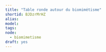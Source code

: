 ```yaml
---
title: "Table ronde autour du biomimétisme"
shortid: BJDzrMrHZ
alias:
model:
tags:
node: 
  - biomimetisme
draft: yes
---
```

